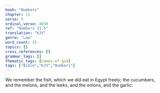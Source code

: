 ```yaml
---
book: "Numbers"
chapter: 11
verse: 5
ordinal_verse: 4030
ref: "Numbers 11:5"
translation: "KJV"
genre: "Law"
word_count: 25
topics: []
cross_references: []
grammar_tags: []
thematic_tags: [names-of-god]
tags: ["Bible","KJV","Numbers"]
---
```

We remember the fish, which we did eat in Egypt freely; the cucumbers, and the melons, and the leeks, and the onions, and the garlic:

